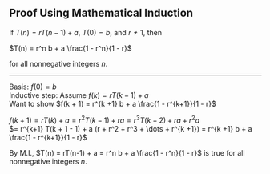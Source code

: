 ## Proof Using Mathematical Induction

If $T(n) = rT(n-1) + a$, $T(0) = b$, and $r \neq 1$, then

$T(n) = r^n b + a \frac{1 - r^n}{1 - r}$

for all nonnegative integers $n$.

---

Basis: $f(0) = b$  
Inductive step: Assume $f(k) = rT(k -1) + a$  
Want to show $f(k + 1) = r^{k +1} b + a \frac{1 - r^{k+1}}{1 - r}$

$f(k+1) = rT(k) + a = r^2 T(k-1) + ra = r^3 T(k - 2) + ra + r^2 a$  
$= r^{k+1} T(k + 1 - 1) + a (r + r^2 + r^3 + \dots + r^{k +1}) = r^{k +1} b + a \frac{1 - r^{k+1}}{1 - r}$

By M.I., $T(n) = rT(n-1) + a = r^n b + a \frac{1 - r^n}{1 - r}$ is true for all nonnegative integers $n$.
